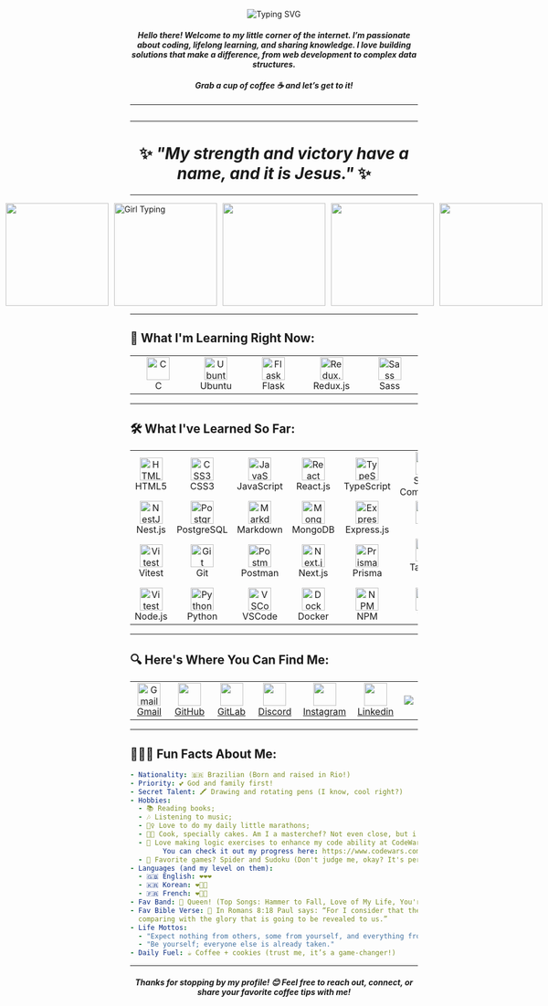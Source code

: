 <div align="center">
  <p align="center">
    <img src="https://readme-typing-svg.herokuapp.com?font=Fira+Code&size=24&pause=1000&color=F17EA1&width=670&lines=Hello,+World!+🗺+🐱‍🐉+|+I'm+Isabelle+Moura;Full-Stack-Developer+|+Coder+|+Tech+Enthusiast" alt="Typing SVG" />
  </p>
  
####  _Hello there! Welcome to my little corner of the internet. I’m passionate about coding, lifelong learning, and sharing knowledge. I love building solutions that make a difference, from web development to complex data structures._
#### _Grab a cup of coffee ☕ and let’s get to it!_
</div>

---
<div align="center">  

![<IsaMouraDev/>](images/extends_isa_moura.png)

</div>

---

<div align="center">  
  
# ✨ *"My strength and victory have a name, and it is Jesus."* ✨
</div>

---

<div style="display: flex; align-items: center; justify-content: center; gap: 10px;">
  <img height="180" src="http://github-profile-summary-cards.vercel.app/api/cards/profile-details?username=Isabelle-Moura&theme=aura" />
  
  <img height="180" src="images/girl-typing.gif" alt="Girl Typing" />
  
  <img height="180" src="http://github-profile-summary-cards.vercel.app/api/cards/repos-per-language?username=Isabelle-Moura&theme=aura" />
  <img height="180" src="http://github-profile-summary-cards.vercel.app/api/cards/stats?username=Isabelle-Moura&theme=aura" />
  <img height="180" src="https://github-readme-stats.vercel.app/api/top-langs/?username=Isabelle-Moura&theme=aura" />
</div>


<hr/>

## **🤩 What I'm Learning Right Now:**
<table align="center">
  <tr>
    <td align="center" width="96">
      <img src="https://skillicons.dev/icons?i=c" width="40" height="40" alt="C" />
      <br>C
    </td>
    <td align="center" width="96">
      <img src="https://skillicons.dev/icons?i=ubuntu" width="40" height="40" alt="Ubuntu" />
      <br>Ubuntu
    </td>
    <td align="center" width="96">
      <img src="https://skillicons.dev/icons?i=flask" width="40" height="40" alt="Flask" />
      <br>Flask
    </td>
    <td align="center" width="96">
      <img src="https://skillicons.dev/icons?i=redux" width="40" height="40" alt="Redux.js" />
      <br>Redux.js
    </td>
    <td align="center" width="96">
      <img src="https://skillicons.dev/icons?i=sass" width="40" height="40" alt="Sass" />
      <br>Sass
    </td>
  </tr>
</table>

<hr/>

## 🛠️ **What I've Learned So Far:**
<table align="center">
  <tr>
    <td align="center" width="96">
      <img src="https://skillicons.dev/icons?i=html" width="40" height="40" alt="HTML5" />
      <br>HTML5
    </td>
    <td align="center" width="96">
      <img src="https://skillicons.dev/icons?i=css" width="40" height="40" alt="CSS3" />
      <br>CSS3
    </td>
    <td align="center" width="96">
      <img src="https://skillicons.dev/icons?i=js" width="40" height="40" alt="JavaScript" />
      <br>JavaScript
    </td>
    <td align="center" width="96">
      <img src="https://skillicons.dev/icons?i=react" width="40" height="40" alt="React" />
      <br>React.js
    </td>
    <td align="center" width="96">
      <img src="https://skillicons.dev/icons?i=ts" width="40" height="40" alt="TypeScript" />
      <br>TypeScript
    </td>
    <td align="center" width="96">
      <img src="https://skillicons.dev/icons?i=styledcomponents" width="40" height="40" alt="Styled Components" />
      <br>Styled Components
    </td>
  </tr>
  <tr>
    <td align="center" width="96">
      <img src="https://skillicons.dev/icons?i=nestjs" width="40" height="40" alt="NestJS" />
      <br>Nest.js
    </td>
    <td align="center" width="96">
      <img src="https://skillicons.dev/icons?i=postgres" width="40" height="40" alt="PostgreSQL" />
      <br>PostgreSQL
    </td>
    <td align="center" width="96">
      <img src="https://skillicons.dev/icons?i=markdown" width="40" height="40" alt="Markdown" />
      <br>Markdown
    </td>
    <td align="center" width="96">
      <img src="https://skillicons.dev/icons?i=mongodb" width="40" height="40" alt="MongoDB" />
      <br>MongoDB
    </td>
    <td align="center" width="96">
      <img src="https://skillicons.dev/icons?i=express" width="40" height="40" alt="Express.js" />
      <br>Express.js
    </td>
    <td align="center" width="96">
      <img src="https://skillicons.dev/icons?i=jest" width="40" height="40" alt="Jest" />
      <br>Jest
    </td>
  </tr>
  <tr>
    <td align="center" width="96">
      <img src="https://skillicons.dev/icons?i=vitest" width="40" height="40" alt="Vitest" />
      <br>Vitest
    </td>
    <td align="center" width="96">
      <img src="https://skillicons.dev/icons?i=git" width="40" height="40" alt="Git" />
      <br>Git
    </td>
    <td align="center" width="96">
      <img src="https://skillicons.dev/icons?i=postman" width="40" height="40" alt="Postman" />
      <br>Postman
    </td>
    <td align="center" width="96">
      <img src="https://skillicons.dev/icons?i=nextjs" width="40" height="40" alt="Next.js" />
      <br>Next.js
    </td>
    <td align="center" width="96">
      <img src="https://skillicons.dev/icons?i=prisma" width="40" height="40" alt="Prisma" />
      <br>Prisma
    </td>
    <td align="center" width="96">
      <img src="https://skillicons.dev/icons?i=tailwind" width="40" height="40" alt="Tailwind CSS" />
      <br>Tailwind CSS
    </td>
  </tr>
  <tr>
    <td align="center" width="96">
      <img src="https://skillicons.dev/icons?i=nodejs" width="40" height="40" alt="Vitest" />
      <br>Node.js
    </td>
    <td align="center" width="96">
      <img src="https://skillicons.dev/icons?i=python" width="40" height="40" alt="Python" />
      <br>Python
    </td>
    <td align="center" width="96">
      <img src="https://skillicons.dev/icons?i=vscode" width="40" height="40" alt="VSCode" />
      <br>VSCode
    </td>
    <td align="center" width="96">
      <img src="https://skillicons.dev/icons?i=docker" width="40" height="40" alt="Docker" />
      <br>Docker
    </td>
    <td align="center" width="96">
      <img src="https://skillicons.dev/icons?i=npm" width="40" height="40" alt="NPM" />
      <br>NPM
    </td>
    <td align="center" width="96">
      <img src="https://skillicons.dev/icons?i=yarn" width="40" height="40" alt="Yarn" />
      <br>Yarn
    </td>
  </tr>
</table>

<hr/>

## **🔍 Here's Where You Can Find Me:**
<table align="center">
  <tr>
    <td align="center" width="96">
      <a href="mailto:mourabisabelle@gmail.com" title="Send me a mail!">
        <img src="https://skillicons.dev/icons?i=gmail" width="40" height="40" alt="Gmail"/> 
        <br>Gmail
      </a>
    </td>
    <td align="center" width="96">
      <a  href="https://github.com/Isabelle-Moura?tab=repositories" target="_blank" title="Follow me and I'll follow back! And check out my projects." >
        <img target="_blank" src="https://skillicons.dev/icons?i=github" width="40" height="40" />
        <br>GitHub
      </a>
    </td>
    <td align="center" width="96">
      <a href="https://gitlab.com/Isabelle-Moura" target="_blank" title="Follow me and I'll follow back!" >
        <img src="https://skillicons.dev/icons?i=gitlab" width="40" height="40" />
        <br>GitLab
      </a>
    </td>
    <td align="center" width="96">
      <a href="https://www.instagram.com/isa_moura112/" target="_blank" title="Let's be buddies? My nickname is isa_m_b." >
        <img src="https://skillicons.dev/icons?i=discord" width="40" height="40" />
        <br>Discord
      </a>
    </td>
    <td align="center" width="96">
      <a href="https://www.instagram.com/isa_moura112/" target="_blank" title="Follow me and I'll follow back!" >
        <img src="https://skillicons.dev/icons?i=instagram" width="40" height="40" />
        <br>Instagram
      </a>
    </td>
    <td align="center" width="96">
      <a href="https://www.linkedin.com/in/isa-moura/" target="_blank" title="Connect with me!" >
        <img src="https://skillicons.dev/icons?i=linkedin" width="40" height="40" />
        <br>Linkedin
      </a>
    </td>
    <td>
      <a href="https://visitcount.itsvg.in">
        <img src="https://visitcount.itsvg.in/api?id=Isabelle-Moura&label=Profile%20Views&icon=5&pretty=true" />
      </a>
    </td>
  </tr>
</table>

<hr/>

## **🌌🐱‍👤 Fun Facts About Me:**
```yaml
- Nationality: 🇧🇷 Brazilian (Born and raised in Rio!)
- Priority: 💕 God and family first!
- Secret Talent: 🖍 Drawing and rotating pens (I know, cool right?)
- Hobbies:
  - 📚 Reading books;
  - 🎶 Listening to music;
  - 🏃‍♀️ Love to do my daily little marathons;
  - 👩‍🍳 Cook, specially cakes. Am I a masterchef? Not even close, but i try;
  - 🧩 Love making logic exercises to enhance my code ability at CodeWars.
        You can check it out my progress here: https://www.codewars.com/users/Isabelle-Moura;
  - 🎲 Favorite games? Spider and Sudoku (Don't judge me, okay? It's perfectly normal);
- Languages (and my level on them):
  - 🇬🇧 English: ❤️❤️❤️
  - 🇰🇷 Korean: ❤️🤍🤍
  - 🇫🇷 French: ❤️🤍🤍
- Fav Band: 🥁 Queen! (Top Songs: Hammer to Fall, Love of My Life, You're My Best Friend and Bohemian Rhapsody)
- Fav Bible Verse: 🛐 In Romans 8:18 Paul says: “For I consider that the sufferings of this present time are not worth
  comparing with the glory that is going to be revealed to us.”
- Life Mottos:
  - "Expect nothing from others, some from yourself, and everything from God."
  - "Be yourself; everyone else is already taken."
- Daily Fuel: ☕ Coffee + cookies (trust me, it’s a game-changer!)
```

---
<div align="center">
  
  #### _Thanks for stopping by my profile! 😊 Feel free to reach out, connect, or share your favorite coffee tips with me!_
</div>
